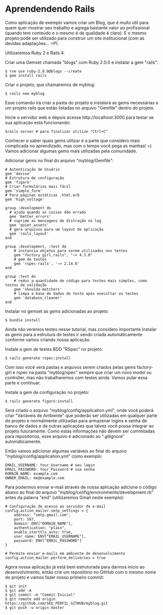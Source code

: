 Aprendendendo Rails
==

Como aplicação de exemplo vamos criar um Blog, que é muito útil para quem quer mostrar seu trabalho e agrega bastante valor ao profissional (quando tem conteúdo e o mesmo é de qualidade é claro). E o mesmo projeto pode ser utilizado para construir um site institucional (com as devidas adaptações... =P).

Utilizaremos Ruby 2 e Rails 4.

Criar uma Gemset chamada "blogs" com Ruby 2.0.0 e instalar a gem "rails":

	$ rvm use ruby-2.0.0@blogs --create
	$ gem install rails

Criar o projeto, que chamaremos de myblog:

	$ rails new myblog

Esse comando irá criar a pasta do projeto e instalará as gems necessárias a um projeto rails que estão listadas no arquivo "Gemfile" dentro do projeto.

Inicie o servidor web e depois acesse http://localhost:3000 para testar se sua aplicação está funcionando:

	$rails server # para finalizar utilize "Ctrl+C"

Conhecer e saber quais gems utilizar é a parte que considero mais complicada no aprendizado, mas com o tempo você pega as manhas! =)
Vamos adicionar algumas gems mais utilizadas pela comunidade.

Adicionar gems no final do arquivo "myblog/Gemfile":

	# Autenticação de Usuário
	gem 'devise'
	# Estrutura de configuração
	gem 'figaro'
	# Criar formulários mais fácil
	gem 'simple_form'
	# Para páginas estáticas .html.erb
	gem 'high_voltage'

	group :development do
	  # ajuda quando as coisas dão errado
	  gem 'better_errors'
	  # suprime as mensagens de distração no log
	  gem 'quiet_assets'
	  # gera arquivos para um layout de aplicação
	  gem 'rails_layout'
	end

	group :development, :test do
		# instancia objetos para serem utilizados nos testes
		gem "factory_girl_rails", "~> 4.3.0"
		# gem de testes
		gem 'rspec-rails', '~> 2.14.0'
	end

	group :test do
		# reduz a quantidade de código para testes mais simples, como testes de validação
		gem 'shoulda-matchers'
		# limpa a base de dados de teste após execultar os testes
		gem 'database_cleaner'
	end

Instalar no gemset as gems adicionadas ao projeto:

	$ bundle install

Ainda não veremos testes nesse tutorial, mas considero importante instalar as gems para a estrutura de testes ir sendo criada automáticamente conforme vamos criando nossa aplicação.

Instale a gem de testes BDD "RSpec" no projeto:

	$ rails generate rspec:install

Com isso você verá pastas e arquivos serem criados pelas gems factory-girl e rspec na pasta "myblog/spec" sempre que criar um novo model ou controller, mas não trabalharemos com testes ainda. Vamos pular essa parte e continuar.

Instale a gem de configuração no projeto:

	$ rails generate figaro:install

Será criado o arquivo "myblog/config/application.yml", onde você poderá criar "Variáveis de Ambiente" que poderão ser utilizadas em qualquer parte do projeto e normalmente utilizadas para armazenar logins e senha de banco de dados e de outras aplicações que talvez você possa integrar ao projeto futuramente. Como estas informações não devem ser commitadas para repositórios, esse arquivo é adicionado ao ".gitignore" automáticamente.

Então vamos adicionar algumas variáveis ao final do arquivo "myblog/config/application.yml" como exemplo:
	
	EMAIL_USERNAME: Your_Username # seu login
	EMAIL_PASSWORD: Your_Password # sua senha
	DOMAIN_NAME: example.com
	OWNER_EMAIL: me@example.com

Para podermos enviar e-mail através de nossa aplicação adicione o código abaixo ao final do arquivo "myblog/config/environments/development.rb" antes da palavra "end" (utilizaremos Gmail neste exemplo):
	
	# Configuração de acesso ao servidor de e-mail
	config.action_mailer.smtp_settings = {
	    address: "smtp.gmail.com",
	    port: 587,
	    domain: ENV["DOMAIN_NAME"],
	    authentication: "plain",
	    enable_starttls_auto: true,
	    user_name: ENV["EMAIL_USERNAME"],
	    password: ENV["EMAIL_PASSWORD"]
	}

	# Permite enviar e-mails em ambiente de desenvolvimento
	config.action_mailer.perform_deliveries = true

Agora nossa aplicação já está bem estruturada para darmos início ao desenvolvimento, então crie um repositório no GitHub com o mesmo nome do projeto e vamos fazer nosso primeiro commit:

	$ git init
	$ git add -A
	$ git commit -m "Commit Inicial"
	$ git remote add origin https://github.com/SEU_PERFIL_GITHUB/myblog.git
	$ git push -u origin master




